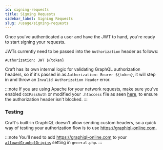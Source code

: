 ```yaml
---
id: signing-requests
title: Signing Requests
sidebar_label: Signing Requests
slug: /usage/signing-requests
---
```


Once you've authenticated a user and have the JWT to hand, you're ready to start signing your requests.

JWTs currently need to be passed into the `Authorization` header as follows:

`Authorization: JWT ${token}`

Craft has its own internal logic for validating GraphQL authorization headers, so if it's passed in as `Authorization: Bearer ${token}`, it will step in and throw an `Invalid Authorization Header` error.

:::note
If you are using Apache for your network requests, make sure you've enabled `CGIPassAuth` or modified your `.htaccess` file as seen [here](https://craftcms.com/docs/3.x/graphql.html#querying-a-private-schema), to ensure the authorization header isn't blocked.
:::

### Testing

Craft's built-in GraphiQL doesn't allow sending custom headers, so a quick way of testing your authorization flow is to use https://graphiql-online.com.

:::note
You'll need to add https://graphiql-online.com to your [`allowedGraphqlOrigins`](https://craftcms.com/docs/3.x/config/config-settings.html#allowedgraphqlorigins) setting in `general.php`.
:::
